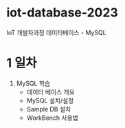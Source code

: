 # iot-database-2023
IoT 개발자과정 데이터베이스 - MySQL

# 1 일차
1. MySQL 학습
    - 데이터 베이스 개요
    - MySQL 설치/설정
    - Sample DB 설치
    - WorkBench 사용법